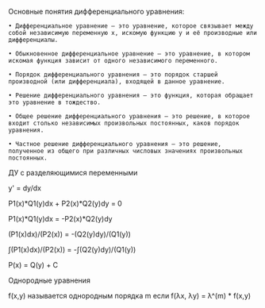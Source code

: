 Основные понятия дифференциального уравнения:

    • Дифференциальное уравнение — это уравнение, которое связывает между собой независимую переменную x, искомую функцию y и её производные или дифференциалы.
    
    • Обыкновенное дифференциальное уравнение — это уравнение, в котором искомая функция зависит от одного независимого переменного.
    
    • Порядок дифференциального уравнения — это порядок старшей производной (или дифференциала), входящей в данное уравнение.
    
    • Решение дифференциального уравнения — это функция, которая обращает это уравнение в тождество.
    
    • Общее решение дифференциального уравнения — это решение, в которое входит столько независимых произвольных постоянных, каков порядок уравнения.
    
    • Частное решение дифференциального уравнения — это решение, полученное из общего при различных числовых значениях произвольных постоянных.

ДУ с разделяющимися переменными

  y' = dy/dx

  P1(x)*Q1(y)dx + P2(x)*Q2(y)dy = 0

  P1(x)*Q1(y)dx = -P2(x)*Q2(y)dy

  (P1(x)dx)/(P2(x)) = -(Q2(y)dy)/(Q1(y))

  ∫(P1(x)dx)/(P2(x)) = -∫(Q2(y)dy)/(Q1(y))

  P(x) = Q(y) + C  

Однородные уравнения

f(x,y) называется однородным порядка m если f(λx, λy) = λ^(m) * f(x,y)
